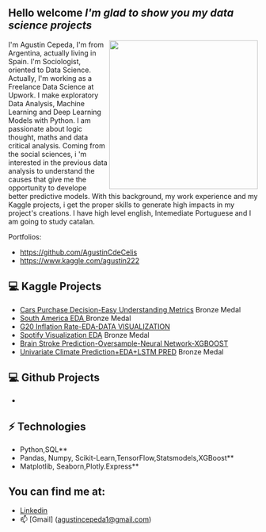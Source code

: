 
<h2> Hello welcome <i>I'm glad to show you my data science projects</i></h2>

<img align='right' src='http://www.jenyalestina.com/blog/wp-content/uploads/2019/05/web-development-1024x582.jpg' width='300"'>

I'm Agustin Cepeda, I'm from Argentina, actually living in Spain. I'm Sociologist, oriented to Data Science. Actually, I'm working as a Freelance Data Science at Upwork. I make exploratory Data Analysis, Machine Learning and Deep Learning Models with Python.
I am passionate about logic thought, maths and data critical analysis.
Coming from the social sciences, i 'm interested in the previous data analysis to understand the causes that give me the opportunity to develope better predictive models. With this background, my work experience and my Kaggle projects, i get the proper skills to generate high impacts in my project's creations.
I have high level english, Intemediate Portuguese and I am going to study catalan.

Portfolios: 
 * https://github.com/AgustinCdeCelis
 * https://www.kaggle.com/agustin222

## 💻 Kaggle Projects
* [Cars Purchase Decision-Easy Understanding Metrics](https://www.kaggle.com/code/agustin222/easy-understanding-metrics) Bronze Medal
* [South America EDA ](https://www.kaggle.com/code/agustin222/south-america-eda) Bronze Medal
* [G20 Inflation Rate-EDA-DATA VISUALIZATION](https://www.kaggle.com/code/agustin222/g20-inflation-rate-dv)
* [Spotify Visualization EDA](https://www.kaggle.com/code/agustin222/spotify-visual-and-eda) Bronze Medal
* [Brain Stroke Prediction-Oversample-Neural Network-XGBOOST](https://www.kaggle.com/code/agustin222/oversamp-nn-xgb)
* [Univariate Climate Prediction+EDA+LSTM PRED](https://www.kaggle.com/code/agustin222/eda-lstm-forecast-pred) Bronze Medal

## 💻 Github Projects

*

## ⚡ Technologies 
- Python,SQL**
- Pandas, Numpy, Scikit-Learn,TensorFlow,Statsmodels,XGBoost**
- Matplotlib, Seaborn,Plotly.Express**


## You can find me at:
* [Linkedin](www.linkedin.com/in/agustin-cepeda)
* 📫 [Gmail] (agustincepeda1@gmail.com)







<!--
**AgustinCdeCelis/AgustinCdeCelis** is a ✨ _special_ ✨ repository because its `README.md` (this file) appears on your GitHub profile.

